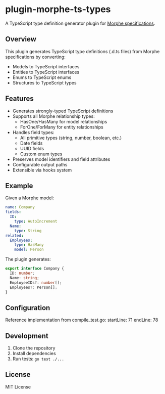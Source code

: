 # plugin-morphe-ts-types

A TypeScript type definition generator plugin for [Morphe specifications](https://github.com/kaloseia/morphe).

## Overview

This plugin generates TypeScript type definitions (.d.ts files) from Morphe specifications by converting:

- Models to TypeScript interfaces
- Entities to TypeScript interfaces
- Enums to TypeScript enums
- Structures to TypeScript types

## Features

- Generates strongly-typed TypeScript definitions
- Supports all Morphe relationship types:
  - HasOne/HasMany for model relationships
  - ForOne/ForMany for entity relationships
- Handles field types:
  - All primitive types (string, number, boolean, etc.)
  - Date fields
  - UUID fields
  - Custom enum types
- Preserves model identifiers and field attributes
- Configurable output paths
- Extensible via hooks system

## Example

Given a Morphe model:

``` yaml
name: Company
fields:
  ID:
    type: AutoIncrement
  Name:
    type: String
related:
  Employees:
    type: HasMany
    model: Person
```

The plugin generates:

``` typescript
export interface Company {
  ID: number;
  Name: string;
  EmployeeIDs?: number[];
  Employees?: Person[];
}
```

## Configuration

Reference implementation from compile_test.go:
startLine: 71
endLine: 78

## Development

1. Clone the repository
2. Install dependencies
3. Run tests: `go test ./...`

## License

MIT License
